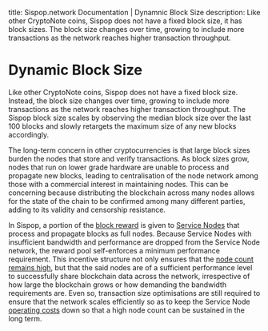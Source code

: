 title: Sispop.network Documentation | Dynamnic Block Size
description: Like other CryptoNote coins, Sispop does not have a fixed block size, it has block sizes. The block size changes over time, growing to include more transactions as the network reaches higher transaction throughput. 

# Dynamic Block Size

Like other CryptoNote coins, Sispop does not have a fixed block size. Instead, the block size changes over time, growing to include more transactions as the network reaches higher transaction throughput. The Sispop block size scales by observing the median block size over the last 100 blocks and slowly retargets the maximum size of any new blocks accordingly.

The long-term concern in other cryptocurrencies is that large block sizes burden the nodes that store and verify  transactions. As block sizes grow, nodes that run on lower grade hardware are unable to process and propagate new blocks, leading to centralisation of the node network among those with a commercial interest in maintaining nodes. This can be concerning because distributing the blockchain across many nodes allows for the state of the chain to be confirmed among many different parties, adding to its validity and censorship resistance.

In Sispop, a portion of the [block reward](../Advanced/Cryptoeconomics.md) is given to [Service Nodes](../ServiceNodes/SNOverview.md) that process and propagate blocks as full nodes. Because Service Nodes with insufficient bandwidth and performance are dropped from the Service Node network, the reward pool self-enforces a minimum performance requirement.   This incentive structure not only ensures that the [node count remains high](/Advanced/SybilResistance/#high-lockup-ratio), but that the said nodes are of a sufficient performance level to successfully share blockchain data across the network, irrespective of how large the blockchain grows or how demanding the bandwidth requirements are. Even so, transaction size optimisations are still required to ensure that the network scales efficiently so as to keep the Service Node [operating costs](/Advanced/SybilResistance/#operating-expenses-oe) down so that a high node count can be sustained in the long term.